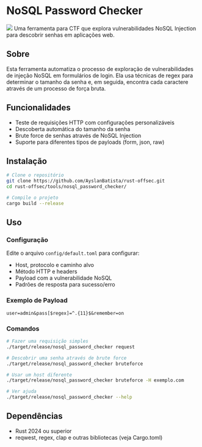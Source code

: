 # NoSQL Password Checker
![](../../assets/nosql_password_checker.gif)
Uma ferramenta para CTF que explora vulnerabilidades NoSQL Injection para descobrir senhas em aplicações web.

## Sobre

Esta ferramenta automatiza o processo de exploração de vulnerabilidades de injeção NoSQL em formulários de login. Ela usa técnicas de regex para determinar o tamanho da senha e, em seguida, encontra cada caractere através de um processo de força bruta.

## Funcionalidades

- Teste de requisições HTTP com configurações personalizáveis
- Descoberta automática do tamanho da senha
- Brute force de senhas através de NoSQL Injection
- Suporte para diferentes tipos de payloads (form, json, raw)

## Instalação

```bash
# Clone o repositório
git clone https://github.com/AyslanBatista/rust-offsec.git
cd rust-offsec/tools/nosql_password_checker/

# Compile o projeto
cargo build --release
```

## Uso

### Configuração

Edite o arquivo `config/default.toml` para configurar:
- Host, protocolo e caminho alvo
- Método HTTP e headers
- Payload com a vulnerabilidade NoSQL
- Padrões de resposta para sucesso/erro

### Exemplo de Payload

```
user=admin&pass[$regex]=^.{11}$&remember=on
```

### Comandos

```bash
# Fazer uma requisição simples
./target/release/nosql_password_checker request

# Descobrir uma senha através de brute force
./target/release/nosql_password_checker bruteforce

# Usar um host diferente
./target/release/nosql_password_checker bruteforce -H exemplo.com

# Ver ajuda
./target/release/nosql_password_checker --help
```

## Dependências

- Rust 2024 ou superior
- reqwest, regex, clap e outras bibliotecas (veja Cargo.toml)
